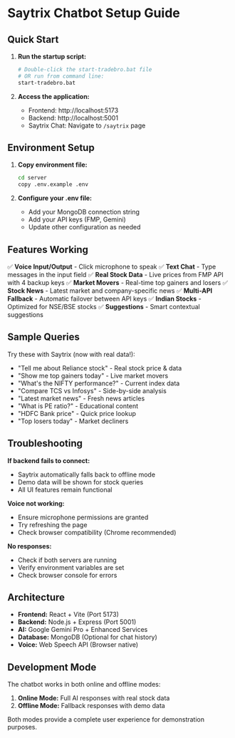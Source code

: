 # Saytrix Chatbot Setup Guide

## Quick Start

1. **Run the startup script:**
   ```bash
   # Double-click the start-tradebro.bat file
   # OR run from command line:
   start-tradebro.bat
   ```

2. **Access the application:**
   - Frontend: http://localhost:5173
   - Backend: http://localhost:5001
   - Saytrix Chat: Navigate to `/saytrix` page

## Environment Setup

1. **Copy environment file:**
   ```bash
   cd server
   copy .env.example .env
   ```

2. **Configure your .env file:**
   - Add your MongoDB connection string
   - Add your API keys (FMP, Gemini)
   - Update other configuration as needed

## Features Working

✅ **Voice Input/Output** - Click microphone to speak
✅ **Text Chat** - Type messages in the input field
✅ **Real Stock Data** - Live prices from FMP API with 4 backup keys
✅ **Market Movers** - Real-time top gainers and losers
✅ **Stock News** - Latest market and company-specific news
✅ **Multi-API Fallback** - Automatic failover between API keys
✅ **Indian Stocks** - Optimized for NSE/BSE stocks
✅ **Suggestions** - Smart contextual suggestions

## Sample Queries

Try these with Saytrix (now with real data!):

- "Tell me about Reliance stock" - Real stock price & data
- "Show me top gainers today" - Live market movers
- "What's the NIFTY performance?" - Current index data
- "Compare TCS vs Infosys" - Side-by-side analysis
- "Latest market news" - Fresh news articles
- "What is PE ratio?" - Educational content
- "HDFC Bank price" - Quick price lookup
- "Top losers today" - Market decliners

## Troubleshooting

**If backend fails to connect:**
- Saytrix automatically falls back to offline mode
- Demo data will be shown for stock queries
- All UI features remain functional

**Voice not working:**
- Ensure microphone permissions are granted
- Try refreshing the page
- Check browser compatibility (Chrome recommended)

**No responses:**
- Check if both servers are running
- Verify environment variables are set
- Check browser console for errors

## Architecture

- **Frontend:** React + Vite (Port 5173)
- **Backend:** Node.js + Express (Port 5001)
- **AI:** Google Gemini Pro + Enhanced Services
- **Database:** MongoDB (Optional for chat history)
- **Voice:** Web Speech API (Browser native)

## Development Mode

The chatbot works in both online and offline modes:

1. **Online Mode:** Full AI responses with real stock data
2. **Offline Mode:** Fallback responses with demo data

Both modes provide a complete user experience for demonstration purposes.